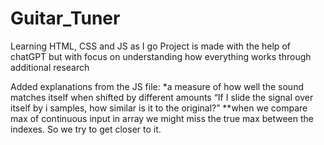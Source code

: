 # Guitar_Tuner
Learning HTML, CSS and JS as I go
Project is made with the help of chatGPT but with focus on understanding how everything works through additional research

Added explanations from the JS file:
*a measure of how well the sound matches itself when shifted by different amounts “If I slide the signal over itself by i samples, how similar is it to the original?”
**when we compare max of continuous input in array we might miss the true max between the indexes. So we try to get closer to it.

